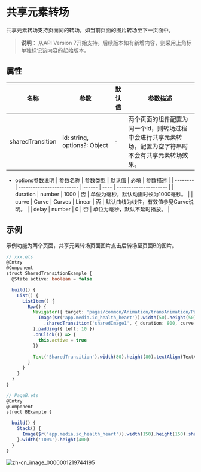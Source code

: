 # 共享元素转场

共享元素转场支持页面间的转场，如当前页面的图片转场至下一页面中。

> **说明：**
> 从API Version 7开始支持。后续版本如有新增内容，则采用上角标单独标记该内容的起始版本。


## 属性


| 名称               | 参数                                       | 默认值  | 参数描述                                     |
| ---------------- | ---------------------------------------- | ---- | ---------------------------------------- |
| sharedTransition | id:&nbsp;string,<br/>options?:&nbsp;Object | -    | 两个页面的组件配置为同一个id，则转场过程中会进行共享元素转场，配置为空字符串时不会有共享元素转场效果。 |

- options参数说明
  | 参数名称     | 参数类型                      | 默认值    | 必填   | 参数描述                  |
  | -------- | ------------------------- | ------ | ---- | --------------------- |
  | duration | number                    | 1000   | 否    | 单位为毫秒，默认动画时长为1000毫秒。  |
  | curve    | Curve&nbsp;\|&nbsp;Curves | Linear | 否    | 默认曲线为线性，有效值参见Curve说明。 |
  | delay    | number                    | 0      | 否    | 单位为毫秒，默认不延时播放。        |


## 示例

示例功能为两个页面，共享元素转场页面图片点击后转场至页面B的图片。

```ts
// xxx.ets
@Entry
@Component
struct SharedTransitionExample {
  @State active: boolean = false

  build() {
    List() {
      ListItem() {
        Row() {
          Navigator({ target: 'pages/common/Animation/transAnimation/PageB', type: NavigationType.Push }) {
            Image($r('app.media.ic_health_heart')).width(50).height(50)
              .sharedTransition('sharedImage1', { duration: 800, curve: Curve.Linear, delay: 100 })
          }.padding({ left: 10 })
          .onClick(() => {
            this.active = true
          })

          Text('SharedTransition').width(80).height(80).textAlign(TextAlign.Center)
        }
      }
    }
  }
}
```

```ts
// PageB.ets
@Entry
@Component
struct BExample {

  build() {
    Stack() {
      Image($r('app.media.ic_health_heart')).width(150).height(150).sharedTransition('sharedImage1')
    }.width('100%').height(400)
  }
}
```

![zh-cn_image_0000001219744195](figures/zh-cn_image_0000001219744195.gif)

